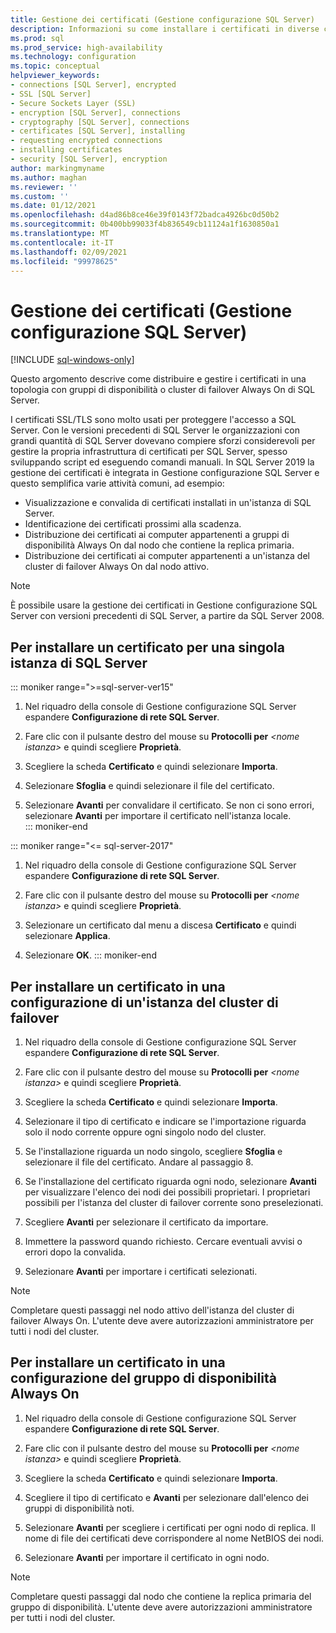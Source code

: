 ```yaml
---
title: Gestione dei certificati (Gestione configurazione SQL Server)
description: Informazioni su come installare i certificati in diverse configurazioni di SQL Server. Gli esempi includono istanze singole, cluster di failover e gruppi di disponibilità Always On.
ms.prod: sql
ms.prod_service: high-availability
ms.technology: configuration
ms.topic: conceptual
helpviewer_keywords:
- connections [SQL Server], encrypted
- SSL [SQL Server]
- Secure Sockets Layer (SSL)
- encryption [SQL Server], connections
- cryptography [SQL Server], connections
- certificates [SQL Server], installing
- requesting encrypted connections
- installing certificates
- security [SQL Server], encryption
author: markingmyname
ms.author: maghan
ms.reviewer: ''
ms.custom: ''
ms.date: 01/12/2021
ms.openlocfilehash: d4ad86b8ce46e39f0143f72badca4926bc0d50b2
ms.sourcegitcommit: 0b400bb99033f4b836549cb11124a1f1630850a1
ms.translationtype: MT
ms.contentlocale: it-IT
ms.lasthandoff: 02/09/2021
ms.locfileid: "99978625"
---
```

# <a name="certificate-management-sql-server-configuration-manager"></a>Gestione dei certificati (Gestione configurazione SQL Server)

[!INCLUDE [sql-windows-only](../../includes/applies-to-version/sql-windows-only.md)]

Questo argomento descrive come distribuire e gestire i certificati in una topologia con gruppi di disponibilità o cluster di failover Always On di SQL Server.

I certificati SSL/TLS sono molto usati per proteggere l'accesso a SQL Server. Con le versioni precedenti di SQL Server le organizzazioni con grandi quantità di SQL Server dovevano compiere sforzi considerevoli per gestire la propria infrastruttura di certificati per SQL Server, spesso sviluppando script ed eseguendo comandi manuali. In SQL Server 2019 la gestione dei certificati è integrata in Gestione configurazione SQL Server e questo semplifica varie attività comuni, ad esempio: 

* Visualizzazione e convalida di certificati installati in un'istanza di SQL Server. 
* Identificazione dei certificati prossimi alla scadenza. 
* Distribuzione dei certificati ai computer appartenenti a gruppi di disponibilità Always On dal nodo che contiene la replica primaria. 
* Distribuzione dei certificati ai computer appartenenti a un'istanza del cluster di failover Always On dal nodo attivo.

> [!NOTE]
> È possibile usare la gestione dei certificati in Gestione configurazione SQL Server con versioni precedenti di SQL Server, a partire da SQL Server 2008.

##  <a name="to-install-a-certificate-for-a-single-sql-server-instance"></a><a name="provision-single-server-cert"></a> Per installare un certificato per una singola istanza di SQL Server  

::: moniker range=">=sql-server-ver15"
1. Nel riquadro della console di Gestione configurazione SQL Server espandere **Configurazione di rete SQL Server**.  

2. Fare clic con il pulsante destro del mouse su **Protocolli per** *&lt;nome istanza&gt;* e quindi scegliere **Proprietà**.  

3. Scegliere la scheda **Certificato** e quindi selezionare **Importa**.  

4. Selezionare **Sfoglia** e quindi selezionare il file del certificato.  

5. Selezionare **Avanti** per convalidare il certificato. Se non ci sono errori, selezionare **Avanti** per importare il certificato nell'istanza locale.  
::: moniker-end

::: moniker range="<= sql-server-2017"
1. Nel riquadro della console di Gestione configurazione SQL Server espandere **Configurazione di rete SQL Server**.  

2. Fare clic con il pulsante destro del mouse su **Protocolli per** *&lt;nome istanza&gt;* e quindi scegliere **Proprietà**.  

3. Selezionare un certificato dal menu a discesa **Certificato** e quindi selezionare **Applica**.  

4. Selezionare **OK**. 
::: moniker-end

##  <a name="to-install-a-certificate-in-a-failover-cluster-instance-configuration"></a><a name="provision-failover-cluster-cert"></a> Per installare un certificato in una configurazione di un'istanza del cluster di failover  
  
1. Nel riquadro della console di Gestione configurazione SQL Server espandere **Configurazione di rete SQL Server**.
  
2. Fare clic con il pulsante destro del mouse su **Protocolli per** *&lt;nome istanza&gt;* e quindi scegliere **Proprietà**. 

3. Scegliere la scheda **Certificato** e quindi selezionare **Importa**.

4. Selezionare il tipo di certificato e indicare se l'importazione riguarda solo il nodo corrente oppure ogni singolo nodo del cluster.

5. Se l'installazione riguarda un nodo singolo, scegliere **Sfoglia** e selezionare il file del certificato. Andare al passaggio 8.

6. Se l'installazione del certificato riguarda ogni nodo, selezionare **Avanti** per visualizzare l'elenco dei nodi dei possibili proprietari. I proprietari possibili per l'istanza del cluster di failover corrente sono preselezionati.

7. Scegliere **Avanti** per selezionare il certificato da importare.

8. Immettere la password quando richiesto. Cercare eventuali avvisi o errori dopo la convalida.

9. Selezionare **Avanti** per importare i certificati selezionati.

> [!NOTE]
> Completare questi passaggi nel nodo attivo dell'istanza del cluster di failover Always On. L'utente deve avere autorizzazioni amministratore per tutti i nodi del cluster.

##  <a name="to-install-a-certificate-in-an-always-on-availability-group-configuration"></a><a name="provision-availability-group-cert"></a>Per installare un certificato in una configurazione del gruppo di disponibilità Always On  
  
1. Nel riquadro della console di Gestione configurazione SQL Server espandere **Configurazione di rete SQL Server**.
  
2. Fare clic con il pulsante destro del mouse su **Protocolli per** *&lt;nome istanza&gt;* e quindi scegliere **Proprietà**.  
  
3. Scegliere la scheda **Certificato** e quindi selezionare **Importa**.  
  
4. Scegliere il tipo di certificato e **Avanti** per selezionare dall'elenco dei gruppi di disponibilità noti.  

5. Selezionare **Avanti** per scegliere i certificati per ogni nodo di replica. Il nome di file dei certificati deve corrispondere al nome NetBIOS dei nodi.

6. Selezionare **Avanti** per importare il certificato in ogni nodo.


> [!NOTE]
> Completare questi passaggi dal nodo che contiene la replica primaria del gruppo di disponibilità. L'utente deve avere autorizzazioni amministratore per tutti i nodi del cluster.

